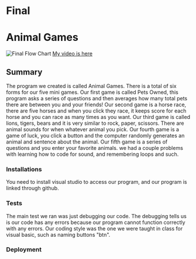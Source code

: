 # Final
<h1>Animal Games</h1>
<img src="FinalFlowChart.jpg" alt="Final Flow Chart">
<a href ="www.youtube.com/watch?v=TZ_Y22j0cRQ" >My video is here</a>
<h2>Summary</h2>
The program we created is called Animal Games. There is a total of six forms for our five mini games. Our first game is called Pets Owned, this program asks a series of questions and then averages how many total pets there are between you and your friends! Our second game is a horse race, there are five horses and when you click they race, it keeps score for each horse and you can race as many times as you want. Our third game is called lions, tigers, bears and it is very similar to rock, paper, scissors. There are animal sounds for when whatever animal you pick. Our fourth game is a game of luck, you click a button and the computer randomly generates an animal and sentence about the animal. Our fifth game is a series of questions and you enter your favorite animals. we had a couple problems with learning how to code for sound, and remembering loops and such. 
<h3>Installations</h3> 
You need to install visual studio to access our program, and our program is linked through github.
<h3>Tests</h3>
The main test we ran was just debugging our code. The debugging tells us is our code has any errors because our program cannot function correctly with any errors. Our coding style was the one we were taught in class for visual basic, such as naming buttons "btn". 
<h3>Deployment</h3>
